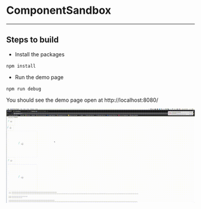 # ComponentSandbox
-----
## Steps to build
- Install the packages

```
npm install
```

- Run the demo page

```
npm run debug
```

You should see the demo page open at http://localhost:8080/

![Screenshot](./out.gif)